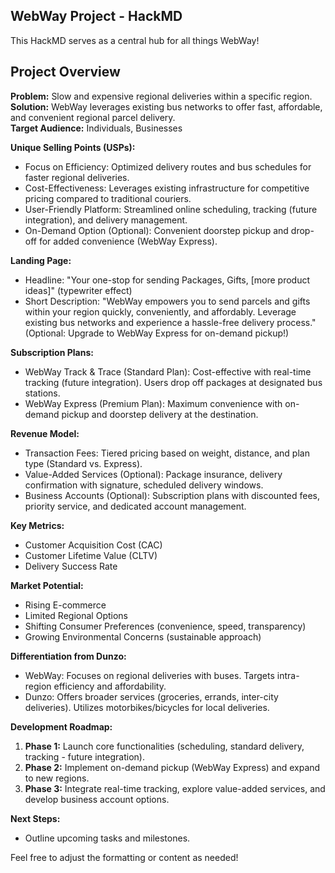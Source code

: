 ## WebWay Project - HackMD
This HackMD serves as a central hub for all things WebWay!

## Project Overview

**Problem:** Slow and expensive regional deliveries within a specific region.  
**Solution:** WebWay leverages existing bus networks to offer fast, affordable, and convenient regional parcel delivery.  
**Target Audience:** Individuals, Businesses

**Unique Selling Points (USPs):**

- Focus on Efficiency: Optimized delivery routes and bus schedules for faster regional deliveries.
- Cost-Effectiveness: Leverages existing infrastructure for competitive pricing compared to traditional couriers.
- User-Friendly Platform: Streamlined online scheduling, tracking (future integration), and delivery management.
- On-Demand Option (Optional): Convenient doorstep pickup and drop-off for added convenience (WebWay Express).

**Landing Page:**

- Headline: "Your one-stop for sending Packages, Gifts, [more product ideas]" (typewriter effect)
- Short Description: "WebWay empowers you to send parcels and gifts within your region quickly, conveniently, and affordably. Leverage existing bus networks and experience a hassle-free delivery process." (Optional: Upgrade to WebWay Express for on-demand pickup!)

**Subscription Plans:**

- WebWay Track & Trace (Standard Plan): Cost-effective with real-time tracking (future integration). Users drop off packages at designated bus stations.
- WebWay Express (Premium Plan): Maximum convenience with on-demand pickup and doorstep delivery at the destination.

**Revenue Model:**

- Transaction Fees: Tiered pricing based on weight, distance, and plan type (Standard vs. Express).
- Value-Added Services (Optional): Package insurance, delivery confirmation with signature, scheduled delivery windows.
- Business Accounts (Optional): Subscription plans with discounted fees, priority service, and dedicated account management.

**Key Metrics:**

- Customer Acquisition Cost (CAC)
- Customer Lifetime Value (CLTV)
- Delivery Success Rate

**Market Potential:**

- Rising E-commerce
- Limited Regional Options
- Shifting Consumer Preferences (convenience, speed, transparency)
- Growing Environmental Concerns (sustainable approach)

**Differentiation from Dunzo:**

- WebWay: Focuses on regional deliveries with buses. Targets intra-region efficiency and affordability.
- Dunzo: Offers broader services (groceries, errands, inter-city deliveries). Utilizes motorbikes/bicycles for local deliveries.

**Development Roadmap:**

1. **Phase 1:** Launch core functionalities (scheduling, standard delivery, tracking - future integration).
2. **Phase 2:** Implement on-demand pickup (WebWay Express) and expand to new regions.
3. **Phase 3:** Integrate real-time tracking, explore value-added services, and develop business account options.

**Next Steps:**

- Outline upcoming tasks and milestones.

Feel free to adjust the formatting or content as needed!